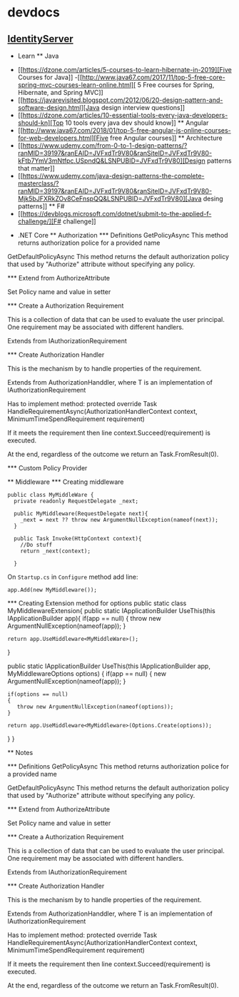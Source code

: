 # devdocs

## [IdentityServer](dotnet/identityserver/startup.md)


* Learn
** Java
- [[https://dzone.com/articles/5-courses-to-learn-hibernate-in-2019][Five Courses for Java]]
-[[http://www.java67.com/2017/11/top-5-free-core-spring-mvc-courses-learn-online.html][ 5 Free courses for Spring, Hibernate, and Spring MVC]]
- [[https://javarevisited.blogspot.com/2012/06/20-design-pattern-and-software-design.html][Java design interview questions]]
- [[https://dzone.com/articles/10-essential-tools-every-java-developers-should-kn][Top 10 tools every java dev should know]]
** Angular
- [[http://www.java67.com/2018/01/top-5-free-angular-js-online-courses-for-web-developers.html][Five free Angular courses]]
** Architecture
- [[https://www.udemy.com/from-0-to-1-design-patterns/?ranMID=39197&ranEAID=JVFxdTr9V80&ranSiteID=JVFxdTr9V80-kFtb7YmV3mNtfpc.USpndQ&LSNPUBID=JVFxdTr9V80][Design patterns that matter]]
- [[https://www.udemy.com/java-design-patterns-the-complete-masterclass/?ranMID=39197&ranEAID=JVFxdTr9V80&ranSiteID=JVFxdTr9V80-Mjk5bJFXRkZOv8CeFnspQQ&LSNPUBID=JVFxdTr9V80][Java desing patterns]]
** F#
- [[https://devblogs.microsoft.com/dotnet/submit-to-the-applied-f-challenge/][F# challenge]]
* .NET Core
** Authorization
*** Definitions
GetPolicyAsync
This method returns authorization police for a provided name

GetDefaultPolicyAsync
This method returns the default authorization policy that used by "Authorize" attribute without specifying any policy.

*** Extend from AuthorizeAttribute

Set Policy name and value in setter

*** Create a Authorization Requirement

This is a collection of data that can be used to evaluate the user principal.
One requirement may be associated with different handlers.

Extends from IAuthorizationRequirement

*** Create Authorization Handler

This is the mechanism by to handle properties of the requirement.

Extends from AuthorizationHanddler<T>, where T is an implementation of IAuthorizationRequirement

Has to implement method:
protected override Task HandleRequirementAsync(AuthorizationHandlerContext context, MinimumTimeSpendRequirement requirement)  

If it meets the requirement then line context.Succeed(requirement) is executed.

At the end, regardless of the outcome we return an Task.FromResult(0).

*** Custom Policy Provider

** Middleware
*** Creating middleware

```
public class MyMiddleWare {
  private readonly RequestDelegate _next;

  public MyMiddleware(RequestDelegate next){
    _next = next ?? throw new ArgumentNullException(nameof(next));
  }

  public Task Invoke(HttpContext context){
    //Do stuff
    return _next(context);

  }
```

On `Startup.cs` in `Configure` method add line:
```
app.Add(new MyMiddleware());
```
*** Creating Extension method for options
public static class MyMiddlewareExtension{
  public static IApplicationBuilder UseThis(this IApplicationBuilder app){
    if(app == null)
    {
      throw new ArgumentNullException(nameof(app));
    }

    return app.UseMiddleware<MyMiddleWare>();
  }

  public static IApplicationBuilder UseThis(this IApplicationBuilder app, MyMiddlewareOptions options)
  {
    if(app == null)
    { 
      new ArgumentNullException(nameof(app));
    }

    if(options == null)
    {
       throw new ArgumentNullException(nameof(options));
    }

    return app.UseMiddleware<MyMiddleware>(Options.Create(options));
  }
}

       
** Notes

*** Definitions
GetPolicyAsync
This method returns authorization police for a provided name

GetDefaultPolicyAsync
This method returns the default authorization policy that used by "Authorize" attribute without specifying any policy.

*** Extend from AuthorizeAttribute

Set Policy name and value in setter

*** Create a Authorization Requirement

This is a collection of data that can be used to evaluate the user principal.
One requirement may be associated with different handlers.

Extends from IAuthorizationRequirement

*** Create Authorization Handler

This is the mechanism by to handle properties of the requirement.

Extends from AuthorizationHanddler<T>, where T is an implementation of IAuthorizationRequirement

Has to implement method:
protected override Task HandleRequirementAsync(AuthorizationHandlerContext context, MinimumTimeSpendRequirement requirement)  

If it meets the requirement then line context.Succeed(requirement) is executed.

At the end, regardless of the outcome we return an Task.FromResult(0).


